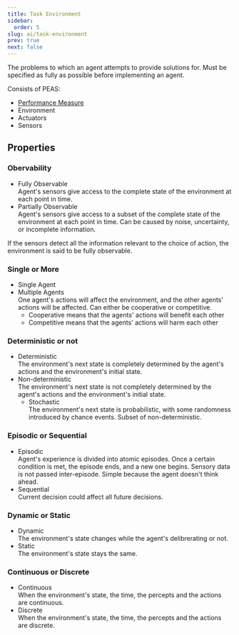 ```yaml
---
title: Task Environment
sidebar:
  order: 5
slug: ai/task-environment
prev: true
next: false
---
```


The problems to which an agent attempts to provide solutions for. Must be specified as fully as possible before implementing an agent.

Consists of PEAS:
- [Performance Measure](/ai/performance-measure)
- Environment
- Actuators
- Sensors

## Properties

### Obervability   

- Fully Observable   
  Agent's sensors give access to the complete state of the environment at each point in time.  
- Partially Observable   
  Agent's sensors give access to a subset of the complete state of the environment at each point in time. Can be caused by noise, uncertainty, or incomplete information.
  
If the sensors detect all the information relevant to the choice of action, the environment is said to be fully observable.

### Single or More 

- Single Agent   
- Multiple Agents   
  One agent's actions will affect the environment, and the other agents' actions will be affected. Can either be cooperative or competitive.
  - Cooperative means that the agents' actions will benefit each other
  - Competitive means that the agents' actions will harm each other
  
### Deterministic or not

- Deterministic   
  The environment's next state is completely determined by the agent's actions and the environment's initial state.
- Non-deterministic   
  The environment's next state is not completely determined by the agent's actions and the environment's initial state.
  - Stochastic   
    The environment's next state is probabilistic, with some randomness introduced by chance events. Subset of non-deterministic.

### Episodic or Sequential

- Episodic   
  Agent's experience is divided into atomic episodes. Once a certain condition is met, the episode ends, and a new one begins. Sensory data is not passed inter-episode. Simple because the agent doesn't think ahead.
- Sequential   
  Current decision could affect all future decisions.

### Dynamic or Static

- Dynamic   
  The environment's state changes while the agent's delibrerating or not. 
- Static   
  The environment's state stays the same.

### Continuous or Discrete

- Continuous   
  When the environment's state, the time, the percepts and the actions are continuous.
- Discrete   
  When the environment's state, the time, the percepts and the actions are discrete.
